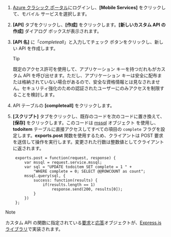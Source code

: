 

1. [Azure クラシック ポータル](https://manage.windowsazure.com/)にログインし、**[Mobile Services]** をクリックして、モバイル サービスを選択します。
2. **[API]** タブをクリックし、**[作成]** をクリックします。**[新しいカスタム API の作成]** ダイアログ ボックスが表示されます。
3. **[API 名]** に「*completeall*」と入力してチェック ボタンをクリックし、新しい API を作成します。
   
   > [!TIP]
   > 既定のアクセス許可を使用して、アプリケーション キーを持つだれもがカスタム API を呼び出せます。ただし、アプリケーション キーは安全に配布または格納されていない場合があるので、安全な資格情報とは見なされません。セキュリティ強化のための認証されたユーザーにのみアクセスを制限することを検討します。
   > 
   > 
4. API テーブルの **[completeall]** をクリックします。
5. **[スクリプト]** タブをクリックし、既存のコードを次のコードに置き換えて、**[保存]** をクリックします。このコードは [mssql] オブジェクト を使用し、**todoitem** テーブルに直接アクセスしてすべての項目の `complete` フラグを設定します。**exports.post** 関数を使用するため、クライアントは POST 要求を送信して操作を実行します。変更された行数は整数値としてクライアントに返されます。

        exports.post = function(request, response) {
            var mssql = request.service.mssql;
            var sql = "UPDATE todoitem SET complete = 1 " +
                "WHERE complete = 0; SELECT @@ROWCOUNT as count";
            mssql.query(sql, {
                success: function(results) {
                    if(results.length == 1)
                        response.send(200, results[0]);
                }
            })
        };


> [!NOTE]
> カスタム API の関数に指定されている[要求](http://msdn.microsoft.com/library/windowsazure/jj554218.aspx)と[応答](http://msdn.microsoft.com/library/windowsazure/dn303373.aspx)オブジェクトが、[Express.js ライブラリ](http://go.microsoft.com/fwlink/p/?LinkId=309046)で実装されます。
> 
> 

<!-- Anchors. -->

<!-- Images. -->

<!-- URLs. -->
[mssql]: http://msdn.microsoft.com/library/windowsazure/jj554212.aspx

<!---HONumber=AcomDC_1203_2015-->